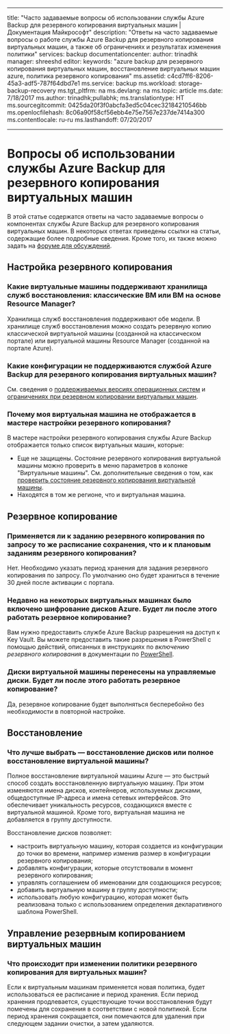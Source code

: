
---
title: "Часто задаваемые вопросы об использовании службы Azure Backup для резервного копирования виртуальных машин | Документация Майкрософт"
description: "Ответы на часто задаваемые вопросы о работе службы Azure Backup для резервного копирования виртуальных машин, а также об ограничениях и результатах изменения политики"
services: backup
documentationcenter: 
author: trinadhk
manager: shreeshd
editor: 
keywords: "azure backup для резервного копирования виртуальных машин, восстановление виртуальных машин azure, политика резервного копирования"
ms.assetid: c4cd7ff6-8206-45a3-adf5-787f64dbd7e1
ms.service: backup
ms.workload: storage-backup-recovery
ms.tgt_pltfrm: na
ms.devlang: na
ms.topic: article
ms.date: 7/18/2017
ms.author: trinadhk;pullabhk;
ms.translationtype: HT
ms.sourcegitcommit: 0425da20f3f0abcfa3ed5c04cec32184210546bb
ms.openlocfilehash: 8c06a90f58cf56ebb4e75e7567e237de7414a300
ms.contentlocale: ru-ru
ms.lasthandoff: 07/20/2017

---
# <a name="questions-about-the-azure-vm-backup-service"></a>Вопросы об использовании службы Azure Backup для резервного копирования виртуальных машин
В этой статье содержатся ответы на часто задаваемые вопросы о компонентах службы Azure Backup для резервного копирования виртуальных машин. В некоторых ответах приведены ссылки на статьи, содержащие более подробные сведения. Кроме того, их также можно задать на [форуме для обсуждений](https://social.msdn.microsoft.com/forums/azure/home?forum=windowsazureonlinebackup).

## <a name="configure-backup"></a>Настройка резервного копирования
### <a name="do-recovery-services-vaults-support-classic-vms-or-resource-manager-based-vms-br"></a>Какие виртуальные машины поддерживают хранилища служб восстановления: классические ВМ или ВМ на основе Resource Manager? <br/>
Хранилища служб восстановления поддерживают обе модели.  В хранилище служб восстановления можно создать резервную копию классической виртуальной машины (созданной на классическом портале) или виртуальной машины Resource Manager (созданной на портале Azure).

### <a name="what-configurations-are-not-supported-by-azure-vm-backup-"></a>Какие конфигурации не поддерживаются службой Azure Backup для резервного копирования виртуальных машин?
См. сведения о [поддерживаемых версиях операционных систем](backup-azure-arm-vms-prepare.md#supported-operating-system-for-backup) и [ограничениях при резервном копировании виртуальных машин](backup-azure-arm-vms-prepare.md#limitations-when-backing-up-and-restoring-a-vm).

### <a name="why-cant-i-see-my-vm-in-configure-backup-wizard"></a>Почему моя виртуальная машина не отображается в мастере настройки резервного копирования?
В мастере настройки резервного копирования службы Azure Backup отображается только список виртуальных машин, которые:
* Еще не защищены. Состояние резервного копирования виртуальной машины можно проверить в меню параметров в колонке "Виртуальные машины". См. дополнительные сведения о том, как [проверить состояние резервного копирования виртуальной машины](backup-azure-vms-first-look-arm.md#configure-the-backup-job-from-the-vm-management-blade).
* Находятся в том же регионе, что и виртуальная машина.

## <a name="backup"></a>Резервное копирование
### <a name="will-on-demand-backup-job-follow-same-retention-schedule-as-scheduled-backups"></a>Применяется ли к заданию резервного копирования по запросу то же расписание сохранения, что и к плановым заданиям резервного копирования?
Нет. Необходимо указать период хранения для задания резервного копирования по запросу. По умолчанию оно будет храниться в течение 30 дней после активации с портала. 

### <a name="i-recently-enabled-azure-disk-encryption-on-some-vms-will-my-backups-continue-to-work"></a>Недавно на некоторых виртуальных машинах было включено шифрование дисков Azure. Будет ли после этого работать резервное копирование?
Вам нужно предоставить службе Azure Backup разрешения на доступ к Key Vault. Вы можете предоставить такие разрешения в PowerShell с помощью действий, описанных в инструкциях по *включению резервного копирования* в документации по [PowerShell](backup-azure-vms-automation.md).

### <a name="i-migrated-disks-of-a-vm-to-managed-disks-will-my-backups-continue-to-work"></a>Диски виртуальной машины перенесены на управляемые диски. Будет ли после этого работать резервное копирование?
Да, резервное копирование будет выполняться бесперебойно без необходимости в повторной настройке. 

## <a name="restore"></a>Восстановление
### <a name="how-do-i-decide-between-restoring-disks-versus-full-vm-restore"></a>Что лучше выбрать — восстановление дисков или полное восстановление виртуальной машины?
Полное восстановление виртуальной машины Azure — это быстрый способ создать восстановленную виртуальную машину. При этом изменяются имена дисков, контейнеров, используемых дисками, общедоступные IP-адреса и имена сетевых интерфейсов. Это обеспечивает уникальность ресурсов, создающихся вместе с виртуальной машиной. Кроме того, виртуальная машина не добавляется в группу доступности. 

Восстановление дисков позволяет:
* настроить виртуальную машину, которая создается из конфигурации до точки во времени, например изменив размер в конфигурации резервного копирования;
* добавлять конфигурации, которые отсутствовали в момент резервного копирования; 
* управлять соглашением об именовании для создающихся ресурсов;
* добавить виртуальную машину в группу доступности;
* использовать любую конфигурацию, которая может быть реализована только с использованием определения декларативного шаблона PowerShell.

## <a name="manage-vm-backups"></a>Управление резервным копированием виртуальных машин
### <a name="what-happens-when-i-change-a-backup-policy-on-vms"></a>Что происходит при изменении политики резервного копирования для виртуальных машин?
Если к виртуальным машинам применяется новая политика, будет использоваться ее расписание и период хранения. Если период хранения продлевается, существующие точки восстановления будут помечены для сохранения в соответствии с новой политикой. Если период хранения сокращается, они помечаются для удаления при следующем задании очистки, а затем удаляются. 

